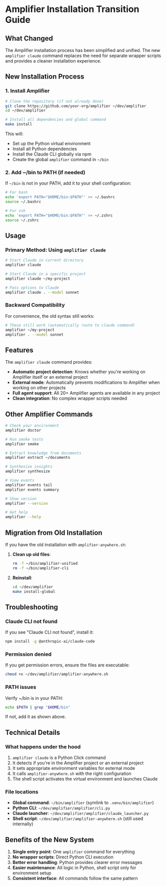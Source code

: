 # Amplifier Installation Transition Guide

## What Changed

The Amplifier installation process has been simplified and unified. The new `amplifier claude` command replaces the need for separate wrapper scripts and provides a cleaner installation experience.

## New Installation Process

### 1. Install Amplifier

```bash
# Clone the repository (if not already done)
git clone https://github.com/your-org/amplifier ~/dev/amplifier
cd ~/dev/amplifier

# Install all dependencies and global command
make install
```

This will:
- Set up the Python virtual environment
- Install all Python dependencies
- Install the Claude CLI globally via npm
- Create the global `amplifier` command in `~/bin`

### 2. Add ~/bin to PATH (if needed)

If `~/bin` is not in your PATH, add it to your shell configuration:

```bash
# For bash
echo 'export PATH="$HOME/bin:$PATH"' >> ~/.bashrc
source ~/.bashrc

# For zsh
echo 'export PATH="$HOME/bin:$PATH"' >> ~/.zshrc
source ~/.zshrc
```

## Usage

### Primary Method: Using `amplifier claude`

```bash
# Start Claude in current directory
amplifier claude

# Start Claude in a specific project
amplifier claude ~/my-project

# Pass options to Claude
amplifier claude . --model sonnet
```

### Backward Compatibility

For convenience, the old syntax still works:

```bash
# These still work (automatically route to claude command)
amplifier ~/my-project
amplifier . --model sonnet
```

## Features

The `amplifier claude` command provides:
- **Automatic project detection**: Knows whether you're working on Amplifier itself or an external project
- **External mode**: Automatically prevents modifications to Amplifier when working on other projects
- **Full agent support**: All 20+ Amplifier agents are available in any project
- **Clean integration**: No complex wrapper scripts needed

## Other Amplifier Commands

```bash
# Check your environment
amplifier doctor

# Run smoke tests
amplifier smoke

# Extract knowledge from documents
amplifier extract ~/documents

# Synthesize insights
amplifier synthesize

# View events
amplifier events tail
amplifier events summary

# Show version
amplifier --version

# Get help
amplifier --help
```

## Migration from Old Installation

If you have the old installation with `amplifier-anywhere.sh`:

1. **Clean up old files**:
   ```bash
   rm -f ~/bin/amplifier-unified
   rm -f ~/bin/amplifier-cli
   ```

2. **Reinstall**:
   ```bash
   cd ~/dev/amplifier
   make install-global
   ```

## Troubleshooting

### Claude CLI not found

If you see "Claude CLI not found", install it:

```bash
npm install -g @anthropic-ai/claude-code
```

### Permission denied

If you get permission errors, ensure the files are executable:

```bash
chmod +x ~/dev/amplifier/amplifier-anywhere.sh
```

### PATH issues

Verify ~/bin is in your PATH:

```bash
echo $PATH | grep "$HOME/bin"
```

If not, add it as shown above.

## Technical Details

### What happens under the hood

1. `amplifier claude` is a Python Click command
2. It detects if you're in the Amplifier project or an external project
3. It sets appropriate environment variables for external mode
4. It calls `amplifier-anywhere.sh` with the right configuration
5. The shell script activates the virtual environment and launches Claude

### File locations

- **Global command**: `~/bin/amplifier` (symlink to `.venv/bin/amplifier`)
- **Python CLI**: `~/dev/amplifier/amplifier/cli.py`
- **Claude launcher**: `~/dev/amplifier/amplifier/claude_launcher.py`
- **Shell script**: `~/dev/amplifier/amplifier-anywhere.sh` (still used internally)

## Benefits of the New System

1. **Single entry point**: One `amplifier` command for everything
2. **No wrapper scripts**: Direct Python CLI execution
3. **Better error handling**: Python provides clearer error messages
4. **Easier maintenance**: All logic in Python, shell script only for environment setup
5. **Consistent interface**: All commands follow the same pattern